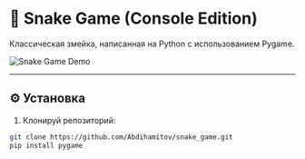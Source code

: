 # 🐍 Snake Game (Console Edition)

Классическая змейка, написанная на Python с использованием Pygame.

![Snake Game Demo](https://raw.githubusercontent.com/rajatdiptabiswas/snake-pygame/main/demo.gif)

---

## ⚙️ Установка

1. Клонируй репозиторий:
```bash
git clone https://github.com/Abdihamitov/snake_game.git
pip install pygame
